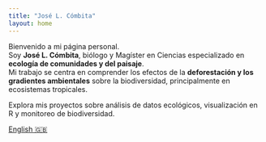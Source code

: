 ```yaml
---
title: "José L. Cómbita"
layout: home
---
```


Bienvenido a mi página personal.  
Soy **José L. Cómbita**, biólogo y Magíster en Ciencias especializado en **ecología de comunidades y del paisaje**.  
Mi trabajo se centra en comprender los efectos de la **deforestación y los gradientes ambientales** sobre la biodiversidad, principalmente en ecosistemas tropicales.

Explora mis proyectos sobre análisis de datos ecológicos, visualización en R y monitoreo de biodiversidad.

[English 🇬🇧](../index.html)

